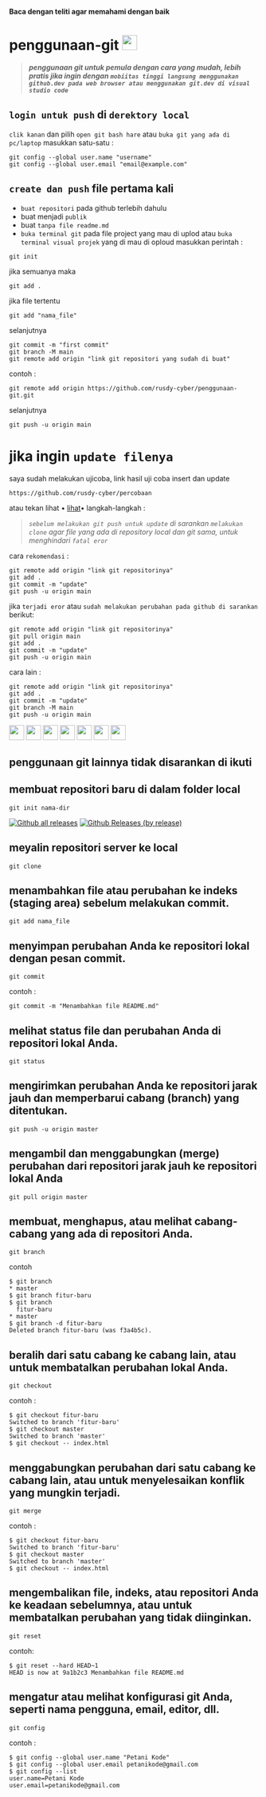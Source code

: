 **Baca dengan teliti agar memahami dengan baik**

# penggunaan-git <img height="30" src="https://user-images.githubusercontent.com/25181517/192108372-f71d70ac-7ae6-4c0d-8395-51d8870c2ef0.png"> 
> _**penggunaan git untuk pemula dengan cara yang mudah, lebih pratis jika ingin dengan `mobiitas tinggi langsung menggunakan github.dev pada web browser atau menggunakan git.dev di visual studio code`**_
## `login untuk push` di `derektory local`
`clik kanan` dan pilih `open git bash hare` atau `buka git yang ada di pc/laptop` masukkan satu-satu :
```
git config --global user.name "username"
git config --global user.email "email@example.com"
```
## `create dan push` file pertama kali
- `buat repositori` pada github terlebih dahulu
- buat menjadi `publik`
- buat `tanpa file readme.md`
- `buka terminal git` pada file project yang mau di uplod atau `buka terminal visual projek` yang di mau di oploud
masukkan perintah :
```
git init
```
jika semuanya maka
```
git add .
```
jika file tertentu
```
git add "nama_file"
```
selanjutnya
```
git commit -m "first commit"
git branch -M main
git remote add origin "link git repositori yang sudah di buat"
```
contoh :
```
git remote add origin https://github.com/rusdy-cyber/penggunaan-git.git
```
selanjutnya
```
git push -u origin main
```
# jika ingin `update filenya` 
saya sudah melakukan ujicoba, link hasil uji coba insert dan update 
```
https://github.com/rusdy-cyber/percobaan
```
atau tekan lihat
• [lihat](https://github.com/rusdy-cyber/percobaan)•
langkah-langkah :
> _`sebelum melakukan git push untuk update` di sarankan `melakukan clone` agar file yang ada di repository local dan git sama, untuk menghindari `fatal eror`_

cara `rekomendasi` :
```
git remote add origin "link git repositorinya"
git add .
git commit -m "update"
git push -u origin main
```
jika `terjadi eror` atau `sudah melakukan perubahan pada github di sarankan` berikut: 
```
git remote add origin "link git repositorinya"
git pull origin main
git add .
git commit -m "update"
git push -u origin main
```
cara lain :
```
git remote add origin "link git repositorinya"
git add .
git commit -m "update"
git branch -M main
git push -u origin main
```

<img height="30" src="https://user-images.githubusercontent.com/25181517/192108372-f71d70ac-7ae6-4c0d-8395-51d8870c2ef0.png">       <img height="30" src="https://user-images.githubusercontent.com/25181517/192108374-8da61ba1-99ec-41d7-80b8-fb2f7c0a4948.png">     <img height="30" src="https://user-images.githubusercontent.com/25181517/192107856-aa92c8b1-b615-47c3-9141-ed0d29a90239.png">     <img height="30" src="https://github.com/marwin1991/profile-technology-icons/assets/25181517/1275d076-f047-432b-9084-308f88f8c176">        <img height="30" src="https://user-images.githubusercontent.com/25181517/192108890-200809d1-439c-4e23-90d3-b090cf9a4eea.png">        <img height="30" src="https://user-images.githubusercontent.com/25181517/192108893-b1eed3c7-b2c4-4e1c-9e9f-c7e83637b33d.png">        <img height="30" src="https://user-images.githubusercontent.com/25181517/192108891-d86b6220-e232-423a-bf5f-90903e6887c3.png">
## penggunaan git lainnya tidak disarankan di ikuti
## membuat repositori baru di dalam folder local
```
git init nama-dir
```
[![Github all releases](https://img.shields.io/github/downloads/Naereen/StrapDown.js/total.svg)](https://GitHub.com/Naereen/StrapDown.js/releases/)  [![Github Releases (by release)](https://img.shields.io/github/downloads/Naereen/StrapDown.js/v1.0.0/total.svg)](https://GitHub.com/Naereen/StrapDown.js/releases/)
## meyalin repositori server ke local
```
git clone
```
## menambahkan file atau perubahan ke indeks (staging area) sebelum melakukan commit.
```
git add nama_file
```
## menyimpan perubahan Anda ke repositori lokal dengan pesan commit.
```
git commit
```
contoh :
```
git commit -m "Menambahkan file README.md"
```
## melihat status file dan perubahan Anda di repositori lokal Anda.
```
git status
```
## mengirimkan perubahan Anda ke repositori jarak jauh dan memperbarui cabang (branch) yang ditentukan.
```
git push -u origin master
```
## mengambil dan menggabungkan (merge) perubahan dari repositori jarak jauh ke repositori lokal Anda
```
git pull origin master
```
## membuat, menghapus, atau melihat cabang-cabang yang ada di repositori Anda.
```
git branch
```
contoh
```
$ git branch
* master
$ git branch fitur-baru
$ git branch
  fitur-baru
* master
$ git branch -d fitur-baru
Deleted branch fitur-baru (was f3a4b5c).
```
## beralih dari satu cabang ke cabang lain, atau untuk membatalkan perubahan lokal Anda.
```
git checkout
```
contoh :
```
$ git checkout fitur-baru
Switched to branch 'fitur-baru'
$ git checkout master
Switched to branch 'master'
$ git checkout -- index.html
```
## menggabungkan perubahan dari satu cabang ke cabang lain, atau untuk menyelesaikan konflik yang mungkin terjadi.
```
git merge
```
contoh :
```
$ git checkout fitur-baru
Switched to branch 'fitur-baru'
$ git checkout master
Switched to branch 'master'
$ git checkout -- index.html
```
## mengembalikan file, indeks, atau repositori Anda ke keadaan sebelumnya, atau untuk membatalkan perubahan yang tidak diinginkan.
```
git reset
```
contoh:
```
$ git reset --hard HEAD~1
HEAD is now at 9a1b2c3 Menambahkan file README.md
```
## mengatur atau melihat konfigurasi git Anda, seperti nama pengguna, email, editor, dll.
```
git config
```
contoh :
```
$ git config --global user.name "Petani Kode"
$ git config --global user.email petanikode@gmail.com
$ git config --list
user.name=Petani Kode
user.email=petanikode@gmail.com
```
